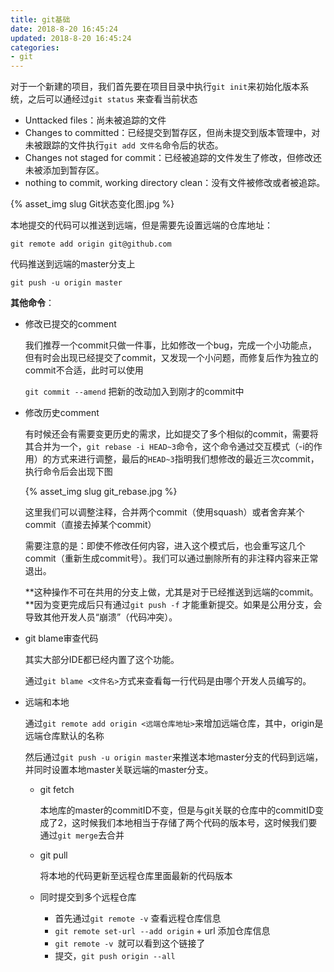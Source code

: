 ```yaml
---
title: git基础
date: 2018-8-20 16:45:24
updated: 2018-8-20 16:45:24
categories:
- git
---
```


对于一个新建的项目，我们首先要在项目目录中执行`git init`来初始化版本系统，之后可以通经过`git status` 来查看当前状态

- Unttacked files：尚未被追踪的文件
- Changes to committed：已经提交到暂存区，但尚未提交到版本管理中，对未被跟踪的文件执行`git add 文件名`命令后的状态。
- Changes not staged for commit：已经被追踪的文件发生了修改，但修改还未被添加到暂存区。
- nothing to commit, working directory clean：没有文件被修改或者被追踪。

{% asset_img slug Git状态变化图.jpg %}

本地提交的代码可以推送到远端，但是需要先设置远端的仓库地址：

`git remote add origin git@github.com`

代码推送到远端的master分支上

`git push -u origin master`

**其他命令**：

- 修改已提交的comment

  我们推荐一个commit只做一件事，比如修改一个bug，完成一个小功能点，但有时会出现已经提交了commit，又发现一个小问题，而修复后作为独立的commit不合适，此时可以使用

  `git commit --amend` 把新的改动加入到刚才的commit中

- 修改历史comment

   有时候还会有需要变更历史的需求，比如提交了多个相似的commit，需要将其合并为一个，`git rebase -i HEAD~3`命令，这个命令通过交互模式（-i的作用）的方式来进行调整，最后的`HEAD~3`指明我们想修改的最近三次commit，执行命令后会出现下图

    {% asset_img slug git_rebase.jpg %}

  这里我们可以调整注释，合并两个commit（使用squash）或者舍弃某个commit（直接去掉某个commit）

  需要注意的是：即使不修改任何内容，进入这个模式后，也会重写这几个commit（重新生成commit号）。我们可以通过删除所有的非注释内容来正常退出。

  ​		**这种操作不可在共用的分支上做，尤其是对于已经推送到远端的commit。**因为变更完成后只有通过`git push -f` 才能重新提交。如果是公用分支，会导致其他开发人员“崩溃”（代码冲突）。

- git blame审查代码

  其实大部分IDE都已经内置了这个功能。

  通过`git blame <文件名>`方式来查看每一行代码是由哪个开发人员编写的。

- 远端和本地

  通过`git remote add origin <远端仓库地址>`来增加远端仓库，其中，origin是远端仓库默认的名称

  然后通过`git push -u origin master`来推送本地master分支的代码到远端，并同时设置本地master关联远端的master分支。

  - git fetch 

    本地库的master的commitID不变，但是与git关联的仓库中的commitID变成了2，这时候我们本地相当于存储了两个代码的版本号，这时候我们要通过`git merge`去合并

  - git pull

     将本地的代码更新至远程仓库里面最新的代码版本
     
  - 同时提交到多个远程仓库
  
     - 首先通过`git remote -v` 查看远程仓库信息
     - `git remote set-url --add origin` + url 添加仓库信息
     - `git remote -v `就可以看到这个链接了
     - 提交，`git push origin --all`

